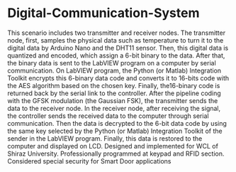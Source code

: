 # Digital-Communication-System
This scenario includes two transmitter and receiver nodes. The transmitter node, first, samples the physical data such as temperature to turn it to the digital data by Arduino Nano and the DHT11 sensor. Then, this digital data is quantized and encoded, which assign a 6-bit binary to the data. After that, the binary data is sent to the LabVIEW program on a computer by serial communication. On LabVIEW program, the Python (or Matlab) Integration Toolkit encrypts this 6-binary data code and converts it to 16-bits code with the AES algorithm based on the chosen key. Finally, the16-binary code is returned back by the serial link to the controller. After the pipeline coding with the GFSK modulation (the Gaussian FSK), the transmitter sends the data to the receiver node. In the receiver node, after receiving the signal, the controller sends the received data to the computer through serial communication. Then the data is decrypted to the 6-bit data code by using the same key selected by the Python (or Matlab) Integration Toolkit of the sender in the LabVIEW program. Finally, this data is restored to the computer and displayed on LCD.
Designed and implemented for WCL of Shiraz University.
Professionally programmed at keypad and RFID section.
Considered special security for Smart Door applications
